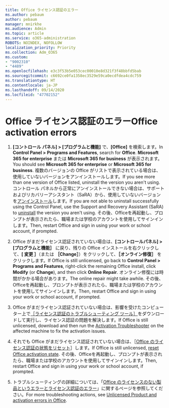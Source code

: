 ```yaml
---
title: Office ライセンス認証のエラー
ms.author: pebaum
author: pebaum
manager: mnirkhe
ms.audience: Admin
ms.topic: article
ms.service: o365-administration
ROBOTS: NOINDEX, NOFOLLOW
localization_priority: Priority
ms.collection: Adm_O365
ms.custom:
- "9002310"
- "4489"
ms.openlocfilehash: e3c3f53b5e053cec00010e8d321f3f48bbfd5bab
ms.sourcegitcommit: c6692ce0fa1358ec3529e59ca0ecdfdea4cdc759
ms.translationtype: HT
ms.contentlocale: ja-JP
ms.lasthandoff: 09/14/2020
ms.locfileid: "47702152"
---
```

# <a name="office-activation-errors"></a><span data-ttu-id="2ca44-102">Office ライセンス認証のエラー</span><span class="sxs-lookup"><span data-stu-id="2ca44-102">Office activation errors</span></span>

1. <span data-ttu-id="2ca44-103">**[コントロール パネル] > [プログラムと機能]** で、**[Office]** を検索します。</span><span class="sxs-lookup"><span data-stu-id="2ca44-103">In **Control Panel > Programs and Features**, search for **Office**.</span></span> <span data-ttu-id="2ca44-104">**Microsoft 365 for enterprise** または **Microsoft 365 for business** が表示されます。</span><span class="sxs-lookup"><span data-stu-id="2ca44-104">You should see **Microsoft 365 for enterprise** or **Microsoft 365 for business**.</span></span> <span data-ttu-id="2ca44-105">複数のバージョンの Office がリストで表示されている場合は、使用していないバージョンをアンインストールします。</span><span class="sxs-lookup"><span data-stu-id="2ca44-105">If you see more than one version of Office listed, uninstall the version you aren't using.</span></span> <span data-ttu-id="2ca44-106">コントロール パネルから正常にアンインストールできない場合は、サポートおよびリカバリーアシスタント（SaRA）から、使用していないバージョンを[アンインストール](https://aka.ms/SARA-OfficeUninstall-Alchemy)します。</span><span class="sxs-lookup"><span data-stu-id="2ca44-106">If you are not able to uninstall successfully using the Control Panel, use the Support and Recovery Assistant (SaRA) to [uninstall](https://aka.ms/SARA-OfficeUninstall-Alchemy) the version you aren't using.</span></span> <span data-ttu-id="2ca44-107">その後、Officeを再起動し、プロンプトが表示されたら、職場または学校のアカウントを使用してサインインします。</span><span class="sxs-lookup"><span data-stu-id="2ca44-107">Then, restart Office and sign in using your work or school account, if prompted.</span></span> 

2. <span data-ttu-id="2ca44-108">Office がまだライセンス認証されていない場合は、**[コントロールパネル] > [プログラムと機能］** に戻り、残りの Office インストールを右クリックして、**[ 変更 ］**（または **［Change］**）をクリックして、**［オンライン修復］** をクリックします。</span><span class="sxs-lookup"><span data-stu-id="2ca44-108">If Office is still unlicensed, go back to **Control Panel > Programs and Features**, right-click the remaining Office install, click **Modify** (or **Change**), and then click **Online Repair**.</span></span> <span data-ttu-id="2ca44-109">オンライン修復には時間がかかる場合があります。</span><span class="sxs-lookup"><span data-stu-id="2ca44-109">The online repair might take awhile.</span></span> <span data-ttu-id="2ca44-110">その後、Officeを再起動し、プロンプトが表示されたら、職場または学校のアカウントを使用してサインインします。</span><span class="sxs-lookup"><span data-stu-id="2ca44-110">Then, restart Office and sign in using your work or school account, if prompted.</span></span> 

3. <span data-ttu-id="2ca44-111">Office がまだライセンス認証されていない場合は、影響を受けたコンピューター上で[［ライセンス認証のトラブルシューティング ツール］](https://aka.ms/SARA-OfficeActivation-Alchemy)をダウンロードして実行し、ライセンス認証の問題を解決します。</span><span class="sxs-lookup"><span data-stu-id="2ca44-111">If Office is still unlicensed, download and then run the [Activation Troubleshooter](https://aka.ms/SARA-OfficeActivation-Alchemy) on the affected machine to fix the activation issues.</span></span> 

4. <span data-ttu-id="2ca44-112">それでも Office がまだライセンス認証されていない場合は、［[Office のライセンス認証の状態をリセット](https://docs.microsoft.com/office365/troubleshoot/activation/reset-office-365-proplus-activation-state)］します。</span><span class="sxs-lookup"><span data-stu-id="2ca44-112">If Office is still unlicensed, [reset Office activation state](https://docs.microsoft.com/office365/troubleshoot/activation/reset-office-365-proplus-activation-state).</span></span> <span data-ttu-id="2ca44-113">その後、Officeを再起動し、プロンプトが表示されたら、職場または学校のアカウントを使用してサインインします。</span><span class="sxs-lookup"><span data-stu-id="2ca44-113">Then, restart Office and sign in using your work or school account, if prompted.</span></span>  

5. <span data-ttu-id="2ca44-114">トラブルシューティングの詳細については、「[Office のライセンスのない製品というエラーとライセンス認証のエラー](https://support.office.com/article/unlicensed-product-and-activation-errors-in-office-0d23d3c0-c19c-4b2f-9845-5344fedc4380)」に関するページを参照してください。</span><span class="sxs-lookup"><span data-stu-id="2ca44-114">For more troubleshooting actions, see [Unlicensed Product and activation errors in Office](https://support.office.com/article/unlicensed-product-and-activation-errors-in-office-0d23d3c0-c19c-4b2f-9845-5344fedc4380).</span></span>

